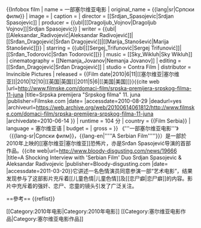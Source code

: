 {{Infobox film
| name           = 一部塞尔维亚电影
| original_name  = {{lang|sr|Српски филм}}
| image          = 
| caption        = 
| director       = [[Srdjan_Spasojevic|Srdjan Spasojevic]]
| producer       = {{ubl|[[Dragoljub_Vojnov|Dragoljub Vojnov]]|Srdjan Spasojevic}}
| writer         = {{ubl|[[Aleksandar_Radivojević|Aleksandar Radivojević]]|[[Srđan_Dragojević|Srđan Dragojević]]|[[Marija_Stanošević|Marija Stanošević]]}}
| starring       = {{ubl|[[Sergej_Trifunović|Sergej Trifunović]]|[[Srđan_Todorović|Srđan Todorović]]}}
| music          = [[Sky_Wikluh|Sky Wikluh]]
| cinematography = [[Nemanja_Jovanov|Nemanja Jovanov]]
| editing        = [[Srđan_Dragojević|Srđan Dragojević]]
| studio         = Contra Film
| distributor    = Invincible Pictures
| released       = {{Film date|2010|6|11|[[塞尔维亚|塞尔维亚]]|2010|12|10|[[英国|英国]]|2011|5|6|[[美国|美国]]}}<ref>{{cite web |url=http://www.filmske.com/domaci-film/srpska-premijera-srpskog-filma-11-juna |title=Srpska premijera "Srpskog filma" 11. juna |publisher=Filmske.com |date= |accessdate=2010-08-29 |deadurl=yes |archiveurl=https://web.archive.org/web/20100614061812/http://www.filmske.com/domaci-film/srpska-premijera-srpskog-filma-11-juna |archivedate=2010-06-14 }}</ref>
| runtime        = 104 分
| country        = {{Film Serbia}}
| language       = 塞尔维亚语
| budget         =
| gross          =
}}
《'''一部塞尔维亚电影'''》（{{lang-sr|Српски филм}}，{{lang-en|'''''A Serbian Film'''''}}）是一部於2010年上映的[[塞尔维亚|塞尔维亚]]恐怖片，亦是Srđan Spasojević导演的首部作品。<ref>{{cite web|url=http://www.bloody-disgusting.com/news/19666 |title=A Shocking Interview with 'Serbian Film' Duo Srdjan Spasojevic & Aleksandar Radivojevic |publisher=Bloody-disgusting.com |date= |accessdate=2011-03-20}}</ref>它讲述一名色情演员同意参演一部“艺术电影”，结果发现参与了这部影片充斥着[[儿童色情|儿童色情]]及[[恋尸癖|恋尸癖]]的内容。影片中充斥着的强奸、恋尸、恋童的镜头引发了广泛关注。

==參考==
{{reflist}}

[[Category:2010年电影|Category:2010年电影]]
[[Category:塞尔维亚电影作品|Category:塞尔维亚电影作品]]